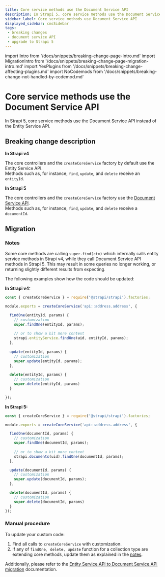 ```yaml
---
title: Core service methods use the Document Service API
description: In Strapi 5, core service methods use the Document Service API instead of the Entity Service API.
sidebar_label: Core service methods use Document Service API
displayed_sidebar: cmsSidebar
tags:
 - breaking changes
 - document service API
 - upgrade to Strapi 5
---
```


import Intro from '/docs/snippets/breaking-change-page-intro.md'
import MigrationIntro from '/docs/snippets/breaking-change-page-migration-intro.md'
import YesPlugins from '/docs/snippets/breaking-change-affecting-plugins.md'
import NoCodemods from '/docs/snippets/breaking-change-not-handled-by-codemod.md'

# Core service methods use the Document Service API

In Strapi 5, core service methods use the Document Service API instead of the Entity Service API.

<Intro/>
<YesPlugins />
<NoCodemods />

## Breaking change description

<SideBySideContainer>

<SideBySideColumn>

**In Strapi v4**

The core controllers and the `createCoreService` factory by default use the Entity Service API.<br/>Methods such as, for instance, `find`, `update`, and `delete` receive an `entityId`.

</SideBySideColumn>

<SideBySideColumn>

**In Strapi 5**

The core controllers and the `createCoreService` factory use the [Document Service API](/dev-docs/api/document-service).<br/>Methods such as, for instance, `find`, `update`, and `delete` receive a `documentId`.

</SideBySideColumn>

</SideBySideContainer>

## Migration

<MigrationIntro />

### Notes

Some core methods are calling `super.find(ctx)` which internally calls entity service methods in Strapi v4, while they call Document Service API methods in Strapi 5. This may result in some queries no longer working, or returning slightly different results from expecting.

The following examples show how the code should be updated:

  **In Strapi v4:**

  ```js title="/src/api/my-api-name/services/my-service.js"
  const { createCoreService } = require('@strapi/strapi').factories;

  module.exports = createCoreService('api::address.address', {

    findOne(entityId, params) {
      // customization
      super.findOne(entityId, params);
      
      // or to show a bit more context
      strapi.entityService.findOne(uid, entityId, params);
    },
    
    update(entityId, params) {
      // customization
      super.update(entityId, params);
    },
    
    delete(entityId, params) {
      // customization
      super.delete(entityId, params)
    }

  });
  ```

  **In Strapi 5:**

  ```js title="/src/api/my-api-name/services/my-service.js"
  const { createCoreService } = require('@strapi/strapi').factories;

  module.exports = createCoreService('api::address.address', {

    findOne(documentId, params) {
      // customization
      super.findOne(documentId, params);
      
      // or to show a bit more context
      strapi.documents(uid).findOne(documentId, params);
    },

    update(documentId, params) {
      // customization
      super.update(documentId, params);
    },

    delete(documentId, params) {
      // customization
      super.delete(documentId, params)
    }
  });
  ```

### Manual procedure

To update your custom code:

1. Find all calls to `createCoreService` with customization.
2. If any of `findOne, delete, update` function for a collection type are extending core methods, update them as explained in the [notes](#notes).

Additionally, please refer to the [Entity Service API to Document Service API migration](/dev-docs/migration/v4-to-v5/additional-resources/from-entity-service-to-document-service) documentation.
